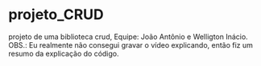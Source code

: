 # projeto_CRUD
projeto de uma biblioteca crud, Equipe: João Antônio e Welligton Inácio. OBS.: Eu realmente não consegui gravar o vídeo explicando, então fiz um resumo da explicação do código.
